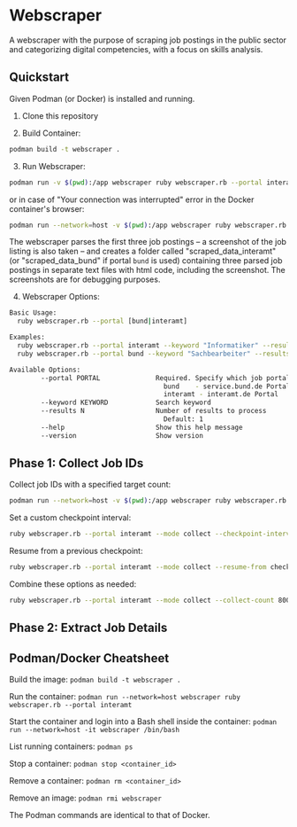# Webscraper

A webscraper with the purpose of scraping job postings in the public sector and categorizing digital competencies, with a focus on skills analysis.

## Quickstart

Given Podman (or Docker) is installed and running.

1. Clone this repository

2. Build Container:

```bash
podman build -t webscraper .
```

3. Run Webscraper:

```bash
podman run -v $(pwd):/app webscraper ruby webscraper.rb --portal interamt
```

or in case of "Your connection was interrupted" error in the Docker container's browser:

```bash
podman run --network=host -v $(pwd):/app webscraper ruby webscraper.rb --portal interamt
```

The webscraper parses the first three job postings – a screenshot of the job listing is also taken – and creates a folder called "scraped_data_interamt" (or "scraped_data_bund" if portal `bund` is used) containing three parsed job postings in separate text files with html code, including the screenshot. The screenshots are for debugging purposes.

4. Webscraper Options:


```bash
Basic Usage:
  ruby webscraper.rb --portal [bund|interamt]

Examples:
  ruby webscraper.rb --portal interamt --keyword "Informatiker" --results 8
  ruby webscraper.rb --portal bund --keyword "Sachbearbeiter" --results 12

Available Options:
        --portal PORTAL              Required. Specify which job portal to scrape
                                       bund    - service.bund.de Portal
                                       interamt - interamt.de Portal
        --keyword KEYWORD            Search keyword
        --results N                  Number of results to process
                                       Default: 1
        --help                       Show this help message
        --version                    Show version
```

## Phase 1: Collect Job IDs

Collect job IDs with a specified target count:

```bash
podman run --network=host -v $(pwd):/app webscraper ruby webscraper.rb --portal interamt --mode collect --collect-count 5000
```

Set a custom checkpoint interval:

```bash
ruby webscraper.rb --portal interamt --mode collect --checkpoint-interval 10
```

Resume from a previous checkpoint:

```bash
ruby webscraper.rb --portal interamt --mode collect --resume-from checkpoint_latest.json
```

Combine these options as needed:

```bash
ruby webscraper.rb --portal interamt --mode collect --collect-count 8000 --checkpoint-interval 20 --resume-from checkpoint_id_collection_batch5_20250228_120000.json
```

## Phase 2: Extract Job Details


## Podman/Docker Cheatsheet

Build the image: `podman build -t webscraper .`

Run the container: `podman run --network=host webscraper ruby webscraper.rb --portal interamt`

Start the container and login into a Bash shell inside the container: `podman run --network=host -it webscraper /bin/bash`

List running containers: `podman ps`

Stop a container: `podman stop <container_id>`

Remove a container: `podman rm <container_id>`

Remove an image: `podman rmi webscraper`

The Podman commands are identical to that of Docker.
